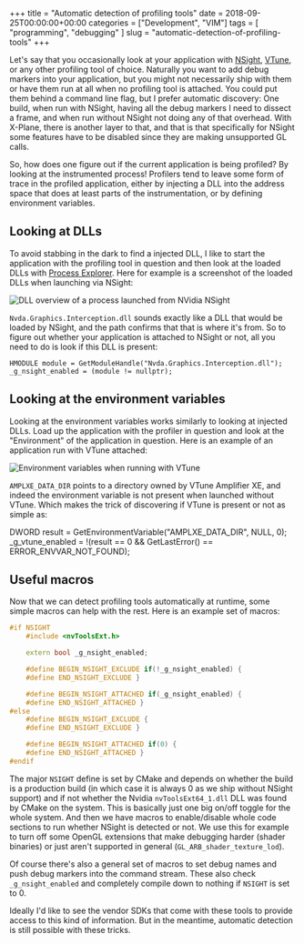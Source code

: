 +++
title = "Automatic detection of profiling tools"
date = 2018-09-25T00:00:00+00:00
categories = ["Development", "VIM"]
tags = [ "programming", "debugging" ]
slug = "automatic-detection-of-profiling-tools"
+++

Let's say that you occasionally look at your application with [NSight](https://developer.nvidia.com/nsight-graphics), [VTune](https://software.intel.com/en-us/vtune), or any other profiling tool of choice. Naturally you want to add debug markers into your application, but you might not necessarily ship with them or have them run at all when no profiling tool is attached. You could put them behind a command line flag, but I prefer automatic discovery: One build, when run with NSight, having all the debug markers I need to dissect a frame, and when run without NSight not doing any of that overhead. With X-Plane, there is another layer to that, and that is that specifically for NSight some features have to be disabled since they are making unsupported GL calls.

So, how does one figure out if the current application is being profiled? By looking at the instrumented process! Profilers tend to leave some form of trace in the profiled application, either by injecting a DLL into the address space that does at least parts of the instrumentation, or by defining environment variables.

## Looking at DLLs

To avoid stabbing in the dark to find a injected DLL, I like to start the application with the profiling tool in question and then look at the loaded DLLs with [Process Explorer](https://docs.microsoft.com/en-us/sysinternals/downloads/process-explorer). Here for example is a screenshot of the loaded DLLs when launching via NSight:

![DLL overview of a process launched from NVidia NSight](/images/2018/09/Screenshot_1.png)

`Nvda.Graphics.Interception.dll` sounds exactly like a DLL that would be loaded by NSight, and the path confirms that that is where it's from. So to figure out whether your application is attached to NSight or not, all you need to do is look if this DLL is present:

    HMODULE module = GetModuleHandle("Nvda.Graphics.Interception.dll");
    _g_nsight_enabled = (module != nullptr);

## Looking at the environment variables

Looking at the environment variables works similarly to looking at injected DLLs. Load up the application with the profiler in question and look at the "Environment" of the application in question. Here is an example of an application run with VTune attached:

![Environment variables when running with VTune](/images/2018/09/Screenshot_2.png)

`AMPLXE_DATA_DIR` points to a directory owned by VTune Amplifier XE, and indeed the environment variable is not present when launched without VTune. Which makes the trick of discovering if VTune is present or not as simple as:

DWORD result = GetEnvironmentVariable("AMPLXE_DATA_DIR", NULL, 0);
_g_vtune_enabled = !(result == 0 && GetLastError() == ERROR_ENVVAR_NOT_FOUND);

## Useful macros

Now that we can detect profiling tools automatically at runtime, some simple macros can help with the rest. Here is an example set of macros:

```cpp
#if NSIGHT
    #include <nvToolsExt.h>

    extern bool _g_nsight_enabled;

    #define BEGIN_NSIGHT_EXCLUDE if(!_g_nsight_enabled) {
    #define END_NSIGHT_EXCLUDE }

    #define BEGIN_NSIGHT_ATTACHED if(_g_nsight_enabled) {
    #define END_NSIGHT_ATTACHED }
#else
    #define BEGIN_NSIGHT_EXCLUDE {
    #define END_NSIGHT_EXCLUDE }

    #define BEGIN_NSIGHT_ATTACHED if(0) {
    #define END_NSIGHT_ATTACHED }
#endif
```

The major `NSIGHT` define is set by CMake and depends on whether the build is a production build (in which case it is always 0 as we ship without NSight support) and if not whether the Nvidia `nvToolsExt64_1.dll` DLL was found by CMake on the system. This is basically just one big on/off toggle for the whole system. And then we have macros to enable/disable whole code sections to run whether NSight is detected or not. We use this for example to turn off some OpenGL extensions that make debugging harder (shader binaries) or just aren't supported in general (`GL_ARB_shader_texture_lod`).

Of course there's also a general set of macros to set debug names and push debug markers into the command stream. These also check `_g_nsight_enabled` and completely compile down to nothing if `NSIGHT` is set to 0.

Ideally I'd like to see the vendor SDKs that come with these tools to provide access to this kind of information. But in the meantime, automatic detection is still possible with these tricks.
